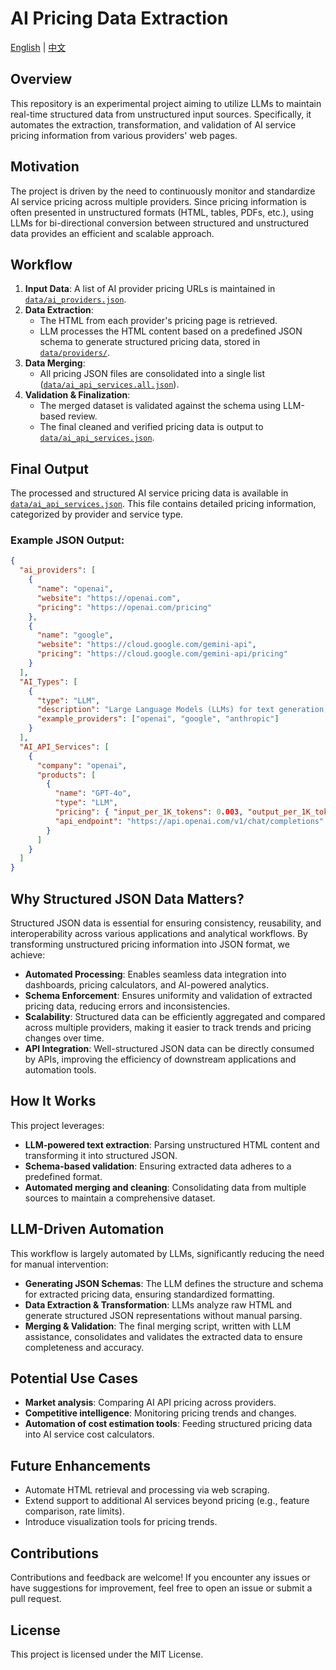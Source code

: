 # AI Pricing Data Extraction
[English](README.md) | [中文](README.zh-CN.md)

## Overview
This repository is an experimental project aiming to utilize LLMs to maintain real-time structured data from unstructured input sources. Specifically, it automates the extraction, transformation, and validation of AI service pricing information from various providers' web pages.

## Motivation
The project is driven by the need to continuously monitor and standardize AI service pricing across multiple providers. Since pricing information is often presented in unstructured formats (HTML, tables, PDFs, etc.), using LLMs for bi-directional conversion between structured and unstructured data provides an efficient and scalable approach.

## Workflow

1. **Input Data**: A list of AI provider pricing URLs is maintained in [`data/ai_providers.json`](data/ai_providers.json).
2. **Data Extraction**:
   - The HTML from each provider's pricing page is retrieved.
   - LLM processes the HTML content based on a predefined JSON schema to generate structured pricing data, stored in [`data/providers/`](data/providers/).
3. **Data Merging**:
   - All pricing JSON files are consolidated into a single list ([`data/ai_api_services.all.json`](data/ai_api_services.all.json)).
4. **Validation & Finalization**:
   - The merged dataset is validated against the schema using LLM-based review.
   - The final cleaned and verified pricing data is output to [`data/ai_api_services.json`](data/ai_api_services.json).

## Final Output
The processed and structured AI service pricing data is available in [`data/ai_api_services.json`](data/ai_api_services.json?raw=true). This file contains detailed pricing information, categorized by provider and service type.

### Example JSON Output:
```json
{
  "ai_providers": [
    {
      "name": "openai",
      "website": "https://openai.com",
      "pricing": "https://openai.com/pricing"
    },
    {
      "name": "google",
      "website": "https://cloud.google.com/gemini-api",
      "pricing": "https://cloud.google.com/gemini-api/pricing"
    }
  ],
  "AI_Types": [
    {
      "type": "LLM",
      "description": "Large Language Models (LLMs) for text generation, conversation, and reasoning.",
      "example_providers": ["openai", "google", "anthropic"]
    }
  ],
  "AI_API_Services": [
    {
      "company": "openai",
      "products": [
        {
          "name": "GPT-4o",
          "type": "LLM",
          "pricing": { "input_per_1K_tokens": 0.003, "output_per_1K_tokens": 0.015, "currency": "USD" },
          "api_endpoint": "https://api.openai.com/v1/chat/completions"
        }
      ]
    }
  ]
}
```

## Why Structured JSON Data Matters?
Structured JSON data is essential for ensuring consistency, reusability, and interoperability across various applications and analytical workflows. By transforming unstructured pricing information into JSON format, we achieve:
- **Automated Processing**: Enables seamless data integration into dashboards, pricing calculators, and AI-powered analytics.
- **Schema Enforcement**: Ensures uniformity and validation of extracted pricing data, reducing errors and inconsistencies.
- **Scalability**: Structured data can be efficiently aggregated and compared across multiple providers, making it easier to track trends and pricing changes over time.
- **API Integration**: Well-structured JSON data can be directly consumed by APIs, improving the efficiency of downstream applications and automation tools.

## How It Works
This project leverages:
- **LLM-powered text extraction**: Parsing unstructured HTML content and transforming it into structured JSON.
- **Schema-based validation**: Ensuring extracted data adheres to a predefined format.
- **Automated merging and cleaning**: Consolidating data from multiple sources to maintain a comprehensive dataset.

## LLM-Driven Automation
This workflow is largely automated by LLMs, significantly reducing the need for manual intervention:
- **Generating JSON Schemas**: The LLM defines the structure and schema for extracted pricing data, ensuring standardized formatting.
- **Data Extraction & Transformation**: LLMs analyze raw HTML and generate structured JSON representations without manual parsing.
- **Merging & Validation**: The final merging script, written with LLM assistance, consolidates and validates the extracted data to ensure completeness and accuracy.

## Potential Use Cases
- **Market analysis**: Comparing AI API pricing across providers.
- **Competitive intelligence**: Monitoring pricing trends and changes.
- **Automation of cost estimation tools**: Feeding structured pricing data into AI service cost calculators.

## Future Enhancements
- Automate HTML retrieval and processing via web scraping.
- Extend support to additional AI services beyond pricing (e.g., feature comparison, rate limits).
- Introduce visualization tools for pricing trends.

## Contributions
Contributions and feedback are welcome! If you encounter any issues or have suggestions for improvement, feel free to open an issue or submit a pull request.

## License
This project is licensed under the MIT License.

